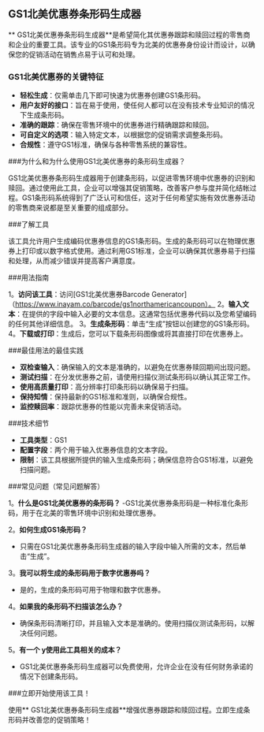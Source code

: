 ## GS1北美优惠券条形码生成器

** GS1北美优惠券条形码生成器**是希望简化其优惠券跟踪和赎回过程的零售商和企业的重要工具。该专业的GS1条形码专为北美的优惠券身份设计而设计，以确保您的促销活动在销售点易于认可和处理。

### GS1北美优惠券的关键特征

-  **轻松生成**：仅需单击几下即可快速为优惠券创建GS1条形码。
-  **用户友好的接口**：旨在易于使用，使任何人都可以在没有技术专业知识的情况下生成条形码。
-  **准确的跟踪**：确保在零售环境中的优惠券进行精确跟踪和赎回。
-  **可自定义的选项**：输入特定文本，以根据您的促销需求调整条形码。
-  **合规性**：遵守GS1标准，确保与各种零售系统的兼容性。

###为什么和为什么使用GS1北美优惠券的条形码生成器？

GS1北美优惠券条形码生成器用于创建条形码，以促进零售环境中优惠券的识别和赎回。通过使用此工具，企业可以增强其促销策略，改善客户参与度并简化结帐过程。GS1条形码系统得到了广泛认可和信任，这对于任何希望实施有效优惠券活动的零售商来说都是至关重要的组成部分。

###了解工具

该工具允许用户生成编码优惠券信息的GS1条形码。生成的条形码可以在物理优惠券上打印或以数字格式使用。通过利用GS1标准，企业可以确保其优惠券易于扫描和处理，从而减少错误并提高客户满意度。

###用法指南

1。**访问该工具**：访问[GS1北美优惠券Barcode Generator]（https://www.inayam.co/barcode/gs1northamericancoupon）。
2。**输入文本**：在提供的字段中输入必要的文本信息。这通常包括优惠券代码以及您希望编码的任何其他详细信息。
3。**生成条形码**：单击“生成”按钮以创建您的GS1条形码。
4。**下载或打印**：生成后，您可以下载条形码图像或将其直接打印在优惠券上。

###最佳用法的最佳实践

-  **双检查输入**：确保输入的文本是准确的，以避免在优惠券赎回期间出现问题。
-  **测试扫描**：在分发优惠券之前，请使用扫描仪测试条形码以确认其正常工作。
-  **使用高质量打印**：高分辨率打印条形码以确保易于扫描。
-  **保持知情**：保持最新的GS1标准和准则，以确保合规性。
-  **监控赎回率**：跟踪优惠券的性能以完善未来促销活动。

###技术细节

-  **工具类型**：GS1
-  **配置字段**：两个用于输入优惠券信息的文本字段。
-  **限制**：该工具根据所提供的输入生成条形码；确保信息符合GS1标准，以避免扫描问题。

###常见问题（常见问题解答）

1。**什么是GS1北美优惠券的条形码？**
-GS1北美优惠券条形码是一种标准化条形码，用于在北美的零售环境中识别和处理优惠券。

2。**如何生成GS1条形码？**
- 只需在GS1北美优惠券条形码生成器的输入字段中输入所需的文本，然后单击“生成”。

3。**我可以将生成的条形码用于数字优惠券吗？**
- 是的，生成的条形码可用于物理和数字优惠券。

4。**如果我的条形码不扫描该怎么办？**
- 确保条形码清晰打印，并且输入文本是准确的。使用扫描仪测试条形码，以解决任何问题。

5。**有一个 y使用此工具相关的成本？**
-  GS1北美优惠券条形码生成器可以免费使用，允许企业在没有任何财务承诺的情况下创建条形码。

###立即开始使用该工具！

使用** GS1北美优惠券条形码生成器**增强优惠券跟踪和赎回过程。立即生成条形码并改善您的促销策略！